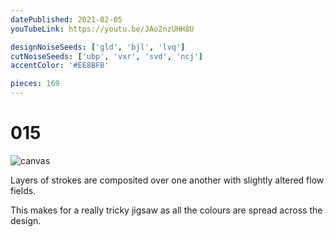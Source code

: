 ```yaml
---
datePublished: 2021-02-05
youTubeLink: https://youtu.be/JAo2nzUHH8U

designNoiseSeeds: ['gld', 'bjl', 'lvq']
cutNoiseSeeds: ['ubp', 'vxr', 'svd', 'ncj']
accentColor: '#EE8BFB'

pieces: 169
---
```


# 015

![canvas](https://res.cloudinary.com/abstract-puzzles/image/upload/w_2000/015_gld-bjl-lvq_ubp-vxr-svd-ncj?raw=true)

Layers of strokes are composited over one another with slightly altered flow fields.

This makes for a really tricky jigsaw as all the colours are spread across the design.
